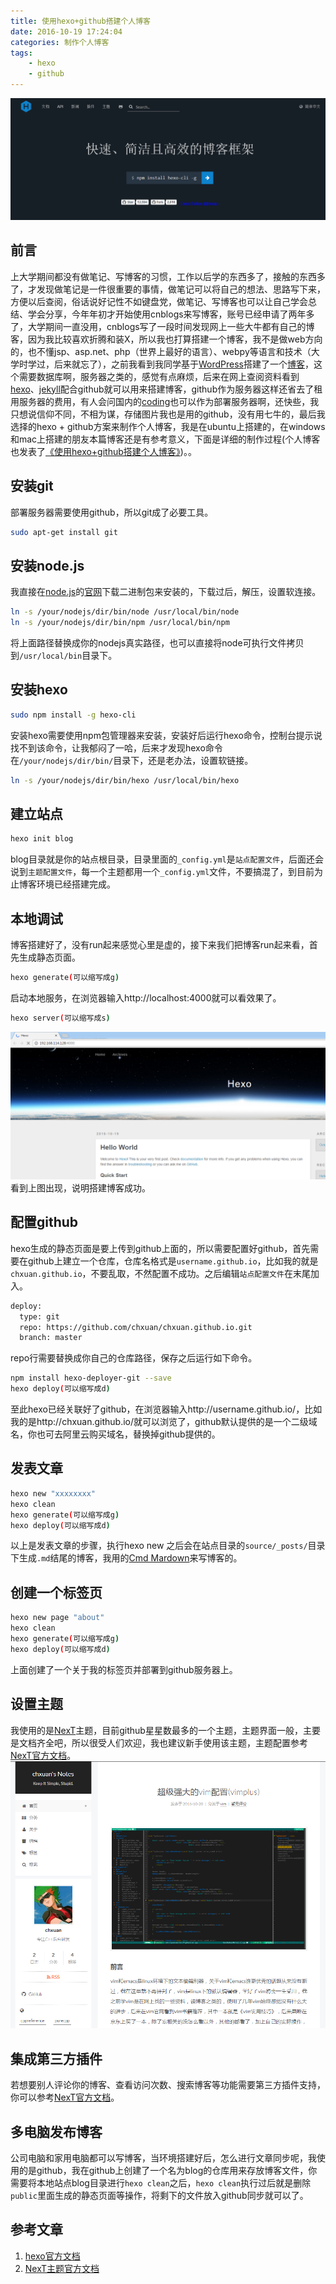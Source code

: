 ```yaml
---
title: 使用hexo+github搭建个人博客
date: 2016-10-19 17:24:04
categories: 制作个人博客
tags: 
    - hexo
    - github
---
```


![此处输入图片的描述][1]

前言
-----

上大学期间都没有做笔记、写博客的习惯，工作以后学的东西多了，接触的东西多了，才发现做笔记是一件很重要的事情，做笔记可以将自己的想法、思路写下来，方便以后查阅，俗话说好记性不如键盘党，做笔记、写博客也可以让自己学会总结、学会分享，今年年初才开始使用cnblogs来写博客，账号已经申请了两年多了，大学期间一直没用，cnblogs写了一段时间发现网上一些大牛都有自己的博客，因为我比较喜欢折腾和装X，所以我也打算搭建一个博客，我不是做web方向的，也不懂jsp、asp.net、php（世界上最好的语言）、webpy等语言和技术（大学时学过，后来就忘了），之前我看到我同学基于[WordPress][2]搭建了一个[博客][3]，这个需要数据库啊，服务器之类的，感觉有点麻烦，后来在网上查阅资料看到[hexo][4]、[jekyll][5]配合github就可以用来搭建博客，github作为服务器这样还省去了租用服务器的费用，有人会问国内的[coding][6]也可以作为部署服务器啊，还快些，我只想说信仰不同，不相为谋，存储图片我也是用的github，没有用七牛的，最后我选择的hexo + github方案来制作个人博客，我是在ubuntu上搭建的，在windows和mac上搭建的朋友本篇博客还是有参考意义，下面是详细的制作过程(个人博客也发表了[《使用hexo+github搭建个人博客》][7])。。

<!--more-->

安装git
-----

部署服务器需要使用github，所以git成了必要工具。

```bash
sudo apt-get install git
```

安装node.js
-----

我直接在[node.js][8]的[官网][9]下载二进制包来安装的，下载过后，解压，设置软连接。

```bash
ln -s /your/nodejs/dir/bin/node /usr/local/bin/node
ln -s /your/nodejs/dir/bin/npm /usr/local/bin/npm
```

将上面路径替换成你的nodejs真实路径，也可以直接将node可执行文件拷贝到`/usr/local/bin`目录下。

安装hexo
-----

```bash
sudo npm install -g hexo-cli
```

安装hexo需要使用npm包管理器来安装，安装好后运行hexo命令，控制台提示说找不到该命令，让我郁闷了一哈，后来才发现hexo命令在`/your/nodejs/dir/bin/`目录下，还是老办法，设置软链接。

```bash
ln -s /your/nodejs/dir/bin/hexo /usr/local/bin/hexo
```

建立站点
-----

```bash
hexo init blog
```

blog目录就是你的站点根目录，目录里面的`_config.yml`是`站点配置文件`，后面还会说到`主题配置文件`，每一个主题都用一个`_config.yml`文件，不要搞混了，到目前为止博客环境已经搭建完成。

本地调试
-----

博客搭建好了，没有run起来感觉心里是虚的，接下来我们把博客run起来看，首先生成静态页面。

```bash
hexo generate(可以缩写成g)
```

启动本地服务，在浏览器输入http://localhost:4000就可以看效果了。

```bash
hexo server(可以缩写成s)
```

![此处输入图片的描述][10]
看到上图出现，说明搭建博客成功。

配置github
-----

hexo生成的静态页面是要上传到github上面的，所以需要配置好github，首先需要在github上建立一个仓库，仓库名格式是`username.github.io`，比如我的就是`chxuan.github.io`，不要乱取，不然配置不成功。之后编辑`站点配置文件`在末尾加入。

```bash
deploy:
  type: git
  repo: https://github.com/chxuan/chxuan.github.io.git
  branch: master
```

repo行需要替换成你自己的仓库路径，保存之后运行如下命令。

```bash
npm install hexo-deployer-git --save
hexo deploy(可以缩写成d)
```

至此hexo已经关联好了github，在浏览器输入http://username.github.io/，比如我的是http://chxuan.github.io/就可以浏览了，github默认提供的是一个二级域名，你也可去阿里云购买域名，替换掉github提供的。

发表文章
-----

```bash
hexo new "xxxxxxxx" 
hexo clean
hexo generate(可以缩写成g)
hexo deploy(可以缩写成d)
```

以上是发表文章的步骤，执行hexo new 之后会在站点目录的`source/_posts/`目录下生成`.md`结尾的博客，我用的[Cmd Mardown][11]来写博客的。

创建一个标签页
-----

```bash
hexo new page "about" 
hexo clean
hexo generate(可以缩写成g)
hexo deploy(可以缩写成d)
```

上面创建了一个关于我的标签页并部署到github服务器上。


设置主题
-----

我使用的是[NexT][12]主题，目前github星星数最多的一个主题，主题界面一般，主要是文档齐全吧，所以很受人们欢迎，我也建议新手使用该主题，主题配置参考[NexT官方文档][13]。
![此处输入图片的描述][14]

集成第三方插件
-----

若想要别人评论你的博客、查看访问次数、搜索博客等功能需要第三方插件支持，你可以参考[NexT官方文档][15]。

多电脑发布博客
-----

公司电脑和家用电脑都可以写博客，当环境搭建好后，怎么进行文章同步呢，我使用的是github，我在github上创建了一个名为blog的仓库用来存放博客文件，你需要将本地站点blog目录进行`hexo clean`之后，`hexo clean`执行过后就是删除`public`里面生成的静态页面等操作，将剩下的文件放入github同步就可以了。

参考文章
-----

 1. [hexo官方文档][16]
 2. [NexT主题官方文档][17]


  [1]: https://raw.githubusercontent.com/chxuan/images/master/blog/201610/hexo.png
  [2]: https://cn.wordpress.org/
  [3]: http://www.lampnick.com/
  [4]: https://hexo.io/zh-cn/
  [5]: http://jekyll.com.cn/
  [6]: https://coding.net/
  [7]: http://chengxuan.me/2016/10/19/%E4%BD%BF%E7%94%A8hexo-github%E6%90%AD%E5%BB%BA%E4%B8%AA%E4%BA%BA%E5%8D%9A%E5%AE%A2/
  [8]: http://nodejs.cn/
  [9]: http://nodejs.cn/
  [10]: https://raw.githubusercontent.com/chxuan/images/master/blog/201610/hexo2.png
  [11]: https://www.zybuluo.com/mdedito
  [12]: http://theme-next.iissnan.com/
  [13]: http://theme-next.iissnan.com/theme-settings.html
  [14]: https://raw.githubusercontent.com/chxuan/images/master/blog/201610/hexo3.png
  [15]: http://theme-next.iissnan.com/third-party-services.html
  [16]: https://hexo.io/zh-cn/docs/
  [17]: http://theme-next.iissnan.com/getting-started.html

